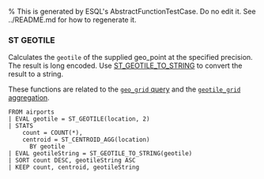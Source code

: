 % This is generated by ESQL's AbstractFunctionTestCase. Do no edit it. See ../README.md for how to regenerate it.

### ST GEOTILE
Calculates the `geotile` of the supplied geo_point at the specified precision.
The result is long encoded. Use [ST_GEOTILE_TO_STRING](#esql-st_geotile_to_string) to convert the result to a string.

These functions are related to the [`geo_grid` query](https://www.elastic.co/docs/reference/query-languages/query-dsl/query-dsl-geo-grid-query)
and the [`geotile_grid` aggregation](https://www.elastic.co/docs/reference/aggregations/search-aggregations-bucket-geotilegrid-aggregation).

```esql
FROM airports
| EVAL geotile = ST_GEOTILE(location, 2)
| STATS
    count = COUNT(*),
    centroid = ST_CENTROID_AGG(location)
      BY geotile
| EVAL geotileString = ST_GEOTILE_TO_STRING(geotile)
| SORT count DESC, geotileString ASC
| KEEP count, centroid, geotileString
```

